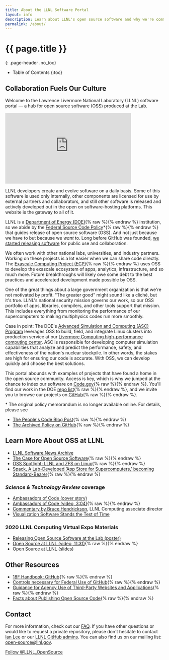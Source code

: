 ```yaml
---
title: About the LLNL Software Portal
layout: info
description: Learn about LLNL's open source software and why we're committed to creating open source codes whenever feasible.
permalink: /about/
---
```


# {{ page.title }}
{: .page-header .no_toc}

* Table of Contents
{:toc}

## Collaboration Fuels Our Culture

Welcome to the Lawrence Livermore National Laboratory (LLNL) software portal &mdash; a hub for open source software (OSS) produced at the Lab.

<!-- Can the video display on-page at a small size and open to a lightbox for larger viewing? Or are we able to increase the width on this, esp. in a responsive way? (I'm open to ideas/options.) -->
<div class="videoPlayer">
<iframe style="left-align" width="400" height="225" src="https://www.youtube.com/embed/nTxMn1NWHQU" title="YouTube video player" frameborder="0" allow="accelerometer; autoplay; clipboard-write; encrypted-media; gyroscope; picture-in-picture" allowfullscreen></iframe>
</div>

LLNL developers create and evolve software on a daily basis. Some of this software is used only internally, other components are licensed for use by external partners and collaborators, and still other software is released and actively developed out in the open on software-hosting platforms. This website is the gateway to all of it.

LLNL is a [Department of Energy (DOE)](https://www.energy.gov/national-laboratories){% raw %}{% endraw %} institution, so we abide by the [Federal Source Code Policy](https://www.energy.gov/articles/doe-federal-source-code-policy)*{% raw %}{% endraw %} that guides release of open source software (OSS). And not just because we have to but because we *want* to. Long before GitHub was founded, [we started releasing software](https://software.llnl.gov/visualize/) for public use and collaboration.

We often work with other national labs, universities, and industry partners. Working on these projects is a lot easier when we can share code directly. The [Exascale Computing Project (ECP)](https://www.exascaleproject.org){% raw %}{% endraw %} uses OSS to develop the exascale ecosystem of apps, analytics, infrastructure, and so much more. Future breakthroughs will likely owe some debt to the best practices and accelerated development made possible by OSS.

One of the great things about a large government organization is that we're not motivated by profit. "The greater good" might sound like a cliché, but it's true. LLNL's national security mission governs our work, so our OSS portfolio of apps, libraries, compilers, and other tools support that mission. This includes everything from monitoring the performance of our supercomputers to making multiphysics codes run more smoothly.

Case in point: The DOE's [Advanced Simulation and Computing (ASC) Program](https://asc.llnl.gov) leverages OSS to build, field, and integrate Linux clusters into production service at our [Livermore Computing high-performance computing center](https://hpc.llnl.gov/). ASC is responsible for developing computer simulation capabilities that analyze and predict the performance, safety, and effectiveness of the nation's nuclear stockpile. In other words, the stakes are high for ensuring our code is accurate. With OSS, we can develop quickly and choose the best solutions.

This portal abounds with examples of projects that have found a home in the open source community. Access is key, which is why we jumped at the chance to index our software on [Code.gov](https://code.gov){% raw %}{% endraw %}. You'll find our work in the DOE [repo list](https://code.gov/#!/browse-projects?agencies=DOE){% raw %}{% endraw %}, and we invite you to browse our projects on [GitHub](https://github.com/LLNL){% raw %}{% endraw %}.

\* The original policy memorandum is no longer available online. For details, please see 
<!-- START: Buttons -->
* [The People's Code Blog Post](https://www.cio.gov/2016/08/11/peoples-code.html){% raw %}{% endraw %}
* [The Archived Policy on GitHub](https://github.com/WhiteHouse/source-code-policy){% raw %}{% endraw %}
<!-- END: Buttons -->

## Learn More About OSS at LLNL
<!-- START: Quicklinks boxes -->
* [LLNL Software News Archive](/news/archive/)
* [The Case for Open Source Software](https://18f.gsa.gov/2018/07/12/the-case-for-open-source-software/){% raw %}{% endraw %}
* [OSS Spotlight: LLNL and ZFS on Linux](https://medium.com/codedotgov/oss-spotlight-lawrence-livermore-national-laboratory-and-zfs-on-linux-6596fca6e5f6){% raw %}{% endraw %}
* [Spack, A Lab-Developed ‘App Store for Supercomputers,’ becoming Standard-Bearer](https://www.llnl.gov/news/spack-lab-developed-app-store-supercomputers-becoming-standard-bearer){% raw %}{% endraw %}
<!-- END: Quicklinks boxes -->

### *Science & Technology Review* coverage
<!-- START: Quicklinks boxes -->
* [Ambassadors of Code (cover story)](https://str.llnl.gov/2018-01/lee)
* [Ambassadors of Code (video, 3:04)](https://youtu.be/nTxMn1NWHQU){% raw %}{% endraw %}
* [Commentary by Bruce Hendrickson](https://str.llnl.gov/2018-01/comjan18), LLNL Computing associate director
* [Visualization Software Stands the Test of Time](https://str.llnl.gov/2021-05/brugger)
<!-- END: Quicklinks boxes -->
  
### 2020 LLNL Computing Virtual Expo Materials
<!-- START: Quicklinks boxes -->
* [Releasing Open Source Software at the Lab (poster)](https://computing.llnl.gov/sites/default/files/COMP_Poster_OSS.pdf)
* [Open Source at LLNL (video, 11:31)](https://youtu.be/kL4wIYhNVxE){% raw %}{% endraw %}
* [Open Source at LLNL (slides)](https://computing.llnl.gov/sites/default/files/2020CompExpo_Open_Source.pdf)
<!-- END: Quicklinks boxes -->

## Other Resources
<!-- START: Quicklinks boxes -->
* [18F Handbook: GitHub](https://handbook.18f.gov/github/){% raw %}{% endraw %}
* [Controls necessary for Federal Use of GitHub](https://github.com/fisma-ready/github){% raw %}{% endraw %}
* [Guidance for Agency Use of Third-Party Websites and Applications](https://obamawhitehouse.archives.gov/sites/default/files/omb/assets/memoranda_2010/m10-23.pdf){% raw %}{% endraw %}
* [Facts about Publishing Open Source Code](https://18f.gsa.gov/2016/08/08/facts-about-publishing-open-source-code-in-government/){% raw %}{% endraw %}
<!-- END: Quicklinks boxes -->

## Contact
For more information, check out our [FAQ](faq). If you have other questions or would like to request a private repository, please don't hesitate to contact [Ian Lee](mailto:ian@llnl.gov) or our [LLNL GitHub admins](mailto:github-admin@llnl.gov). You can also find us on our mailing list: [open-source@llnl.gov](mailto:open-source@llnl.gov).

<div class="text-center">
  <a href="https://twitter.com/LLNL_OpenSource" class="twitter-follow-button" data-show-count="true">Follow @LLNL_OpenSource</a>
</div>
